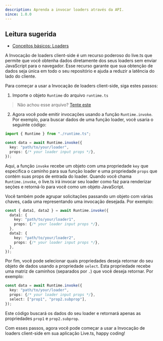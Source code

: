 ```yaml
---
description: Aprenda a invocar loaders através da API.
since: 1.0.0
---
```


## Leitura sugerida

- [Conceitos básicos: Loaders](/docs/pt/concepts/loader)

A Invocação de loaders client-side é um recurso poderoso do live.ts que permite
que você obtenha dados diretamente dos seus loaders sem enviar JavaScript para o
navegador. Esse recurso garante que sua obtenção de dados seja única em todo o
seu repositório e ajuda a reduzir a latência do lado do cliente.

Para começar a usar a Invocação de loaders client-side, siga estes passos:

1. Importe o objeto `Runtime` do arquivo `runtime.ts`

> Não achou esse arquivo?
> [Tente este](https://github.com/deco-sites/fashion/blob/main/runtime.ts)

2. Agora você pode emitir invocações usando a função `Runtime.invoke`. Por
   exemplo, para buscar dados de uma função loader, você usaria o seguinte
   código:

```ts
import { Runtime } from "./runtime.ts";

const data = await Runtime.invoke({
  key: "path/to/your/loader",
  props: {/* your loader input props */},
});
```

Aqui, a função `invoke` recebe um objeto com uma propriedade `key` que
especifica o caminho para sua função loader e uma propriedade `props` que contém
suas props de entrada do loader. Quando você chama `Runtime.invoke`, o live.ts
irá invocar seu loader como faz para renderizar seções e retorná-lo para você
como um objeto JavaScript.

Você também pode agrupar solicitações passando um objeto com várias chaves, cada
uma representando uma invocação desejada. Por exemplo:

```ts
const { data1, data2 } = await Runtime.invoke({
  data1: {
    key: "path/to/your/loader1",
    props: {/* your loader input props */},
  },
  data2: {
    key: "path/to/your/loader2",
    props: {/* your loader input props */},
  },
});
```

Por fim, você pode selecionar quais propriedades deseja retornar do seu objeto
de dados usando a propriedade `select`. Esta propriedade recebe uma matriz de
caminhos (separados por `.`) que você deseja retornar. Por exemplo:

```ts
const data = await Runtime.invoke({
  key: "path/to/your/loader",
  props: {/* your loader input props */},
  select: ["prop1", "prop2.subprop"],
});
```

Este código buscará os dados do seu loader e retornará apenas as propriedades
`prop1` e `prop2.subprop`.

Com esses passos, agora você pode começar a usar a Invocação de loaders
client-side em sua aplicação Live.ts, happy coding!
